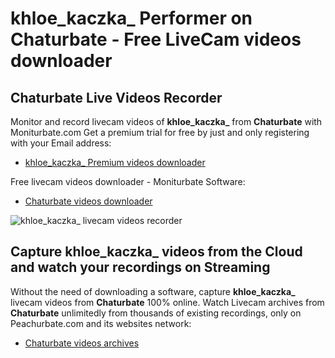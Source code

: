 # khloe_kaczka_ Performer on Chaturbate - Free LiveCam videos downloader

## Chaturbate Live Videos Recorder

Monitor and record livecam videos of **khloe_kaczka_** from **Chaturbate** with Moniturbate.com
Get a premium trial for free by just and only registering with your Email address:
* [khloe_kaczka_ Premium videos downloader](https://moniturbate.com/request-demo-licence-key.html)

Free livecam videos downloader - Moniturbate Software:
* [Chaturbate videos downloader](https://moniturbate.com/moniturbate-download-software.html)

![khloe_kaczka_ livecam videos recorder](https://peachurnet.com/templates/moniturbate-software.png)


## Capture khloe_kaczka_ videos from the Cloud and watch your recordings on Streaming

Without the need of downloading a software, capture **khloe_kaczka_** livecam videos from **Chaturbate** 100% online.
Watch Livecam archives from **Chaturbate** unlimitedly from thousands of existing recordings, only on Peachurbate.com and its websites network:
* [Chaturbate videos archives](https://peachurnet.com/)